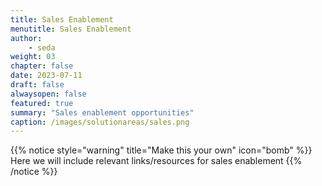 ```yaml
---
title: Sales Enablement
menutitle: Sales Enablement
author: 
    - seda
weight: 03
chapter: false
date: 2023-07-11
draft: false
alwaysopen: false
featured: true
summary: "Sales enablement opportunities"
caption: /images/solutionareas/sales.png
---
```

{{% notice style="warning" title="Make this your own" icon="bomb" %}}
Here we will include relevant links/resources for sales enablement
{{% /notice %}}